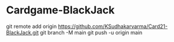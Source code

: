 # Cardgame-BlackJack
git remote add origin https://github.com/KSudhakarvarma/Card21-BlackJack.git
git branch -M main
git push -u origin main